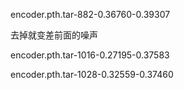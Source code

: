 encoder.pth.tar-882-0.36760-0.39307

去掉就变差前面的噪声

encoder.pth.tar-1016-0.27195-0.37583


encoder.pth.tar-1028-0.32559-0.37460